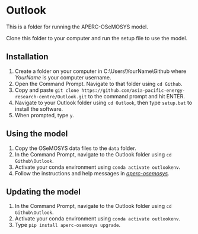 # Outlook
This is a folder for running the APERC-OSeMOSYS model.

Clone this folder to your computer and run the setup file to use the model.

## Installation
1. Create a folder on your computer in C:\Users\YourName\Github where _YourName_ is your computer username.
2. Open the Command Prompt. Navigate to that folder using `cd Github`.
3. Copy and paste `git clone https://github.com/asia-pacific-energy-research-centre/Outlook.git` to the command prompt and hit ENTER.
4. Navigate to your Outlook folder using `cd Outlook`, then type `setup.bat` to install the software.
5. When prompted, type `y`.

## Using the model
1. Copy the OSeMOSYS data files to the `data` folder.
2. In the Command Prompt, navigate to the Outlook folder using `cd Github\Outlook`.
3. Activate your conda environment using `conda activate outlookenv`.
4. Follow the instructions and help messages in [_aperc-osemosys_](https://github.com/asia-pacific-energy-research-centre/aperc-osemosys).

## Updating the model
1. In the Command Prompt, navigate to the Outlook folder using `cd Github\Outlook`.
2. Activate your conda environment using `conda activate outlookenv`.
3. Type `pip install aperc-osemosys upgrade`.